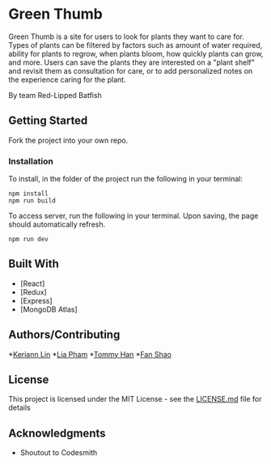 # Green Thumb

Green Thumb is a site for users to look for plants they want to care for. Types of plants can be filtered by factors such as amount of water required, ability for plants to regrow, when plants bloom, how quickly plants can grow, and more. Users can save the plants they are interested on a "plant shelf" and revisit them as consultation for care, or to add personalized notes on the experience caring for the plant. 

By team Red-Lipped Batfish

## Getting Started 

Fork the project into your own repo.


### Installation

To install, in the folder of the project run the following in your terminal:

```
npm install
npm run build
```

To access server, run the following in your terminal. Upon saving, the page should automatically refresh. 

```
npm run dev
```


## Built With

* [React]
* [Redux]
* [Express] 
* [MongoDB Atlas]



## Authors/Contributing

*[Keriann Lin](https://github.com/keliphan)
*[Lia Pham](https://github.com/lpham598)
*[Tommy Han](https://github.com/simplesifu)
*[Fan Shao](https://github.com/fansfansfansfans)


## License

This project is licensed under the MIT License - see the [LICENSE.md](LICENSE.md) file for details

## Acknowledgments

* Shoutout to Codesmith
